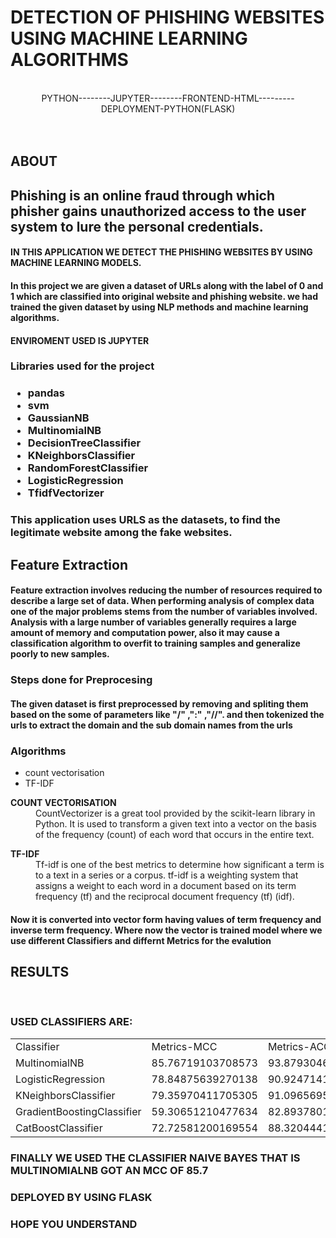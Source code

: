 <h1>DETECTION OF PHISHING WEBSITES USING MACHINE LEARNING ALGORITHMS</h1>
<br>
<center>PYTHON--------JUPYTER--------FRONTEND-HTML---------DEPLOYMENT-PYTHON(FLASK)</center>
<br>
<BR>
<H2>ABOUT</H2>
<H2>Phishing is an online fraud through which phisher gains unauthorized access to the user system to lure the personal credentials. </H2>
<H4>IN THIS APPLICATION WE DETECT THE PHISHING WEBSITES BY USING MACHINE LEARNING MODELS.</H4>
<h4>In this project we are given a dataset of URLs along with the label of 0 and 1 which are classified into original website and phishing website. we had trained the given dataset by using NLP methods and machine learning algorithms.<h4>
<H4>ENVIROMENT USED IS JUPYTER</H4>
<h3><b>Libraries used for the project</b></h3>
<h3>
<ul type=disk>
<li>pandas</li>
<li>svm</li>
<li>GaussianNB</li>
<li>MultinomialNB</li>
<li>DecisionTreeClassifier</li>
<li>KNeighborsClassifier</li>
<li>RandomForestClassifier</li>
<li>LogisticRegression</li>
<li>TfidfVectorizer</li>
</ul>
<H3>This application uses URLS as the datasets, to find the legitimate website among the fake websites.
 </h3>
 <h2>Feature Extraction</h2>
 <h4>Feature extraction involves reducing the number of resources required to describe a large set of data. When performing analysis of complex data one of the major problems stems from the number of variables involved. Analysis with a large number of variables generally requires a large amount of memory and computation power, also it may cause a classification algorithm to overfit to training samples and generalize poorly to new samples.</h4>
<h3>Steps done for Preprocesing</h3>
<h4>The given dataset is first preprocessed by removing and spliting them based on the some of parameters like "/" ,":" ,"//".
and then tokenized the urls to extract the domain and the sub domain names from the urls</h4>
<h3>Algorithms</h3>
<ul type=disk>
<li>count vectorisation</li>
<li>TF-IDF</li>
</ul>
<DL><DT><B>COUNT VECTORISATION</B></DT>
<DD>CountVectorizer is a great tool provided by the scikit-learn library in Python. It is used to transform a given text into a vector on the basis of the frequency (count) of each word that occurs in the entire text.</DD></DL>
<DL><DT><B>TF-IDF</B></DT>
<DD>Tf-idf is one of the best metrics to determine how significant a term is to a text in a series or a corpus. tf-idf is a weighting system that assigns a weight to each word in a document based on its term frequency (tf) and the reciprocal document frequency (tf) (idf).</DD></DL>
<h4>Now it is converted into vector form having values of term frequency and inverse term frequency. Where now the vector is trained model where we use different Classifiers and differnt Metrics for the evalution</h4>
<H2>RESULTS</H2>
 <br>
  <h3>USED CLASSIFIERS ARE:</h3>
  <table>
    <tr>
    <td>Classifier</td>
    <td>Metrics-MCC</td>
    <td>Metrics-ACCURACY</td>
    </tr>
    <TR>
      <td>MultinomialNB</td>
      <td>85.76719103708573</td>
      <td>93.87930464670501</td>
     </tr>
    <TR>
      <td>LogisticRegression</td>
      <td>78.84875639270138</td>
      <td>90.92471412519004</td>
     </tr>
    <TR>
      <td>KNeighborsClassifier</td>
      <td>79.35970411705305</td>
      <td>91.09656950228039</td>
     </tr>
    <TR>
      <td>GradientBoostingClassifier</td>
      <td>59.30651210477634</td>
      <td>82.89378015731377</td>
     </tr>
    <TR>
      <td>CatBoostClassifier</td>
      <td>72.72581200169554</td>
      <td>88.32044418005156</td>
     </tr>
  </table>
 <H3>FINALLY WE USED THE CLASSIFIER NAIVE BAYES THAT IS MULTINOMIALNB GOT AN MCC OF 85.7</H3>
 <H3>DEPLOYED BY USING FLASK</H3>
  <H3>HOPE YOU UNDERSTAND</H3>  
     

